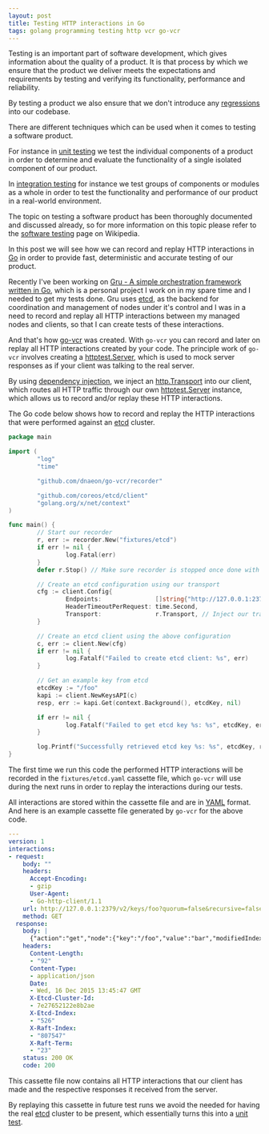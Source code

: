 ```yaml
---
layout: post
title: Testing HTTP interactions in Go
tags: golang programming testing http vcr go-vcr
---
```

Testing is an important part of software development, which gives
information about the quality of a product. It is that process by which
we ensure that the product we deliver meets the expectations and
requirements by testing and verifying its functionality,
performance and reliability.

By testing a product we also ensure that we don't introduce any
[regressions](https://en.wikipedia.org/wiki/Software_regression)
into our codebase.

There are different techniques which can be used when it comes to
testing a software product.

For instance in [unit testing](https://en.wikipedia.org/wiki/Unit_testing)
we test the individual components of a product in order to
determine and evaluate the functionality of a single isolated
component of our product.

In [integration testing](https://en.wikipedia.org/wiki/Integration_testing)
for instance we test groups of components or modules as a whole in
order to test the functionality and performance of our
product in a real-world environment.

The topic on testing a software product has been thoroughly documented and
discussed already, so for more information on this topic please
refer to the
[software testing](https://en.wikipedia.org/wiki/Software_testing)
page on Wikipedia.

In this post we will see how we can record and replay HTTP
interactions in [Go](https://golang.org/) in order to provide fast,
deterministic and accurate testing of our product.

Recently I've been working on
[Gru - A simple orchestration framework written in Go](https://github.com/dnaeon/gru),
which is a personal project I work on in my spare time and I needed to
get my tests done. Gru uses [etcd](https://github.com/coreos/etcd),
as the backend for coordination and management of nodes under it's
control and I was in a need to record and replay all HTTP interactions
between my managed nodes and clients, so that I can create tests of
these interactions.

And that's how [go-vcr](https://github.com/dnaeon/go-vcr) was created.
With `go-vcr` you can record and later on replay all HTTP
interactions created by your code. The principle work of `go-vcr`
involves creating a [httptest.Server](https://golang.org/pkg/net/http/httptest/#Server),
which is used to mock server responses as if your client was talking
to the real server.

By using
[dependency injection](https://en.wikipedia.org/wiki/Dependency_injection),
we inject an [http.Transport](https://golang.org/pkg/net/http/#Transport)
into our client, which routes all HTTP traffic through
our own [httptest.Server](https://golang.org/pkg/net/http/httptest/#Server)
instance, which allows us to record and/or replay these HTTP interactions.

The Go code below shows how to record and replay the HTTP
interactions that were performed against an
[etcd](https://github.com/coreos/etcd) cluster.

```go
package main

import (
        "log"
        "time"

        "github.com/dnaeon/go-vcr/recorder"

        "github.com/coreos/etcd/client"
        "golang.org/x/net/context"
)

func main() {
        // Start our recorder
        r, err := recorder.New("fixtures/etcd")
        if err != nil {
                log.Fatal(err)
        }
        defer r.Stop() // Make sure recorder is stopped once done with it

        // Create an etcd configuration using our transport
        cfg := client.Config{
                Endpoints:               []string{"http://127.0.0.1:2379"},
                HeaderTimeoutPerRequest: time.Second,
                Transport:               r.Transport, // Inject our transport!
        }

        // Create an etcd client using the above configuration
        c, err := client.New(cfg)
        if err != nil {
                log.Fatalf("Failed to create etcd client: %s", err)
        }

        // Get an example key from etcd
        etcdKey := "/foo"
        kapi := client.NewKeysAPI(c)
        resp, err := kapi.Get(context.Background(), etcdKey, nil)

        if err != nil {
                log.Fatalf("Failed to get etcd key %s: %s", etcdKey, err)
        }

        log.Printf("Successfully retrieved etcd key %s: %s", etcdKey, resp.Node.Value)
}
```

The first time we run this code the performed HTTP interactions will be
recorded in the `fixtures/etcd.yaml` cassette file, which `go-vcr`
will use during the next runs in order to replay the interactions
during our tests.

All interactions are stored within the cassette file and are in
[YAML](http://www.yaml.org/) format. And here is an example cassette
file generated by `go-vcr` for the above code.

```yaml
---
version: 1
interactions:
- request:
    body: ""
    headers:
      Accept-Encoding:
      - gzip
      User-Agent:
      - Go-http-client/1.1
    url: http://127.0.0.1:2379/v2/keys/foo?quorum=false&recursive=false&sorted=false
    method: GET
  response:
    body: |
      {"action":"get","node":{"key":"/foo","value":"bar","modifiedIndex":523,"createdIndex":523}}
    headers:
      Content-Length:
      - "92"
      Content-Type:
      - application/json
      Date:
      - Wed, 16 Dec 2015 13:45:47 GMT
      X-Etcd-Cluster-Id:
      - 7e27652122e8b2ae
      X-Etcd-Index:
      - "526"
      X-Raft-Index:
      - "807547"
      X-Raft-Term:
      - "23"
    status: 200 OK
    code: 200
```

This cassette file now contains all HTTP interactions that our client
has made and the respective responses it received from the server.

By replaying this cassette in future test runs we avoid the needed for
having the real [etcd](https://github.com/coreos/etcd) cluster to be
present, which essentially turns this into a
[unit test](https://en.wikipedia.org/wiki/Unit_testing).
